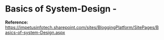 # Basics of System-Design - 

**Reference:**  
https://impetusinfotech.sharepoint.com/sites/BloggingPlatform/SitePages/Basics-of-system-Design.aspx

